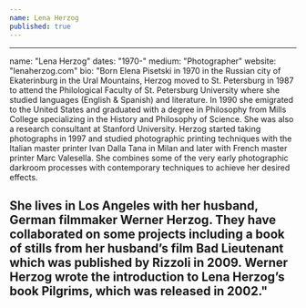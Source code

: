 ```yaml
---
name: Lena Herzog
published: true
---
```

---
name: "Lena Herzog"
dates: "1970-"
medium: "Photographer"
website: "lenaherzog.com"
bio: "Born Elena Pisetski in 1970 in the Russian city of Ekaterinburg in the Ural Mountains, Herzog moved to St. Petersburg in 1987 to attend the Philological Faculty of St. Petersburg University where she studied languages (English & Spanish) and literature. In 1990 she emigrated to the United States and graduated with a degree in Philosophy from Mills College specializing in the History and Philosophy of Science. She was also a research consultant at Stanford University. Herzog started taking photographs in 1997 and studied photographic printing techniques with the Italian master printer Ivan Dalla Tana in Milan and later with French master printer Marc Valesella. She combines some of the very early photographic darkroom processes with contemporary techniques to achieve her desired effects.

She lives in Los Angeles with her husband, German filmmaker Werner Herzog. They have collaborated on some projects including a book of stills from her husband’s film Bad Lieutenant which was published by Rizzoli in 2009. Werner Herzog wrote the introduction to Lena Herzog’s book Pilgrims, which was released in 2002."
---
